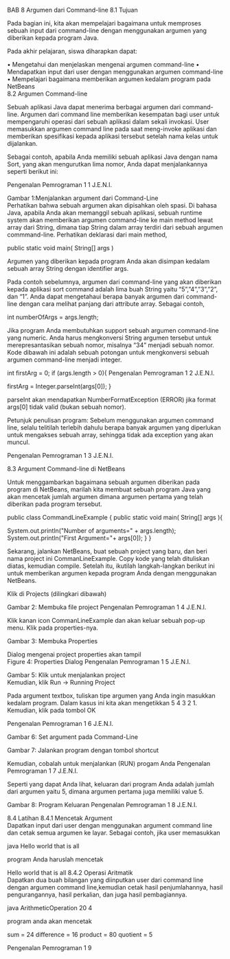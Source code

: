 
 
BAB 8
Argumen dari Command-line 
8.1   Tujuan  

Pada bagian ini, kita akan mempelajari bagaimana untuk memproses sebuah input dari
command-line dengan menggunakan argumen yang diberikan kepada program Java. 

Pada akhir pelajaran, siswa diharapkan dapat: 
 
• Mengetahui dan menjelaskan mengenai argumen command-line 
• Mendapatkan input dari user dengan menggunakan argumen command-line 
• Mempelajari bagaimana memberikan argumen kedalam program pada NetBeans  
8.2   Argumen Command-line 

Sebuah aplikasi Java dapat menerima berbagai argumen dari command-line. Argumen
dari command line memberikan kesempatan bagi user untuk mempengaruhi operasi dari
sebuah aplikasi dalam sekali invokasi. User memasukkan argumen command line pada
saat meng-invoke aplikasi dan memberikan spesifikasi kepada aplikasi tersebut setelah
nama kelas untuk dijalankan. 

Sebagai contoh, apabila Anda memiliki sebuah aplikasi Java dengan nama Sort, yang
akan mengurutkan lima nomor, Anda dapat menjalankannya seperti berikut ini: 
 
Pengenalan Pemrograman 1  1 
J.E.N.I.
 
 
 
Gambar 1:Menjalankan argument dari Command-Line  
Perhatikan bahwa sebuah argumen akan dipisahkan oleh spasi. Di bahasa Java, apabila
Anda akan memanggil sebuah aplikasi, sebuah runtime system akan memberikan
argumen command-line ke main method lewat array dari String, dimana tiap String
dalam array terdiri dari sebuah argumen commmand-line. Perhatikan deklarasi dari main
method, 
 
public static void main( String[] args )
 
Argumen yang diberikan kepada program Anda akan disimpan kedalam sebuah array
String dengan identifier args. 

Pada contoh sebelumnya, argumen dari command-line yang akan diberikan kepada
aplikasi sort command adalah lima buah String yaitu “5”,”4”,”3”,”2”, dan “1”. Anda
dapat mengetahaui berapa banyak argumen dari command-line dengan cara melihat 
panjang dari attribute array. 
Sebagai contoh,
 
int numberOfArgs = args.length;
 
Jika program Anda membutuhkan support sebuah argumen command-line yang
numeric. Anda harus mengkonversi String argumen tersebut untuk merepresantasikan
sebuah nomor, misalnya “34” menjadi sebuah nomor. Kode dibawah ini adalah sebuah
potongan untuk mengkonversi sebuah argumen command-line menjadi integer. 
 
int firstArg = 0;
if (args.length > 0){ 
Pengenalan Pemrograman 1  2 
J.E.N.I.
 

 firstArg = Integer.parseInt(args[0]); 
}
 
parseInt akan mendapatkan NumberFormatException (ERROR) jika format args[0] tidak
valid (bukan sebuah nomor).

 
Petunjuk penulisan program: 
Sebelum menggunakan argumen command line, selalu telitilah terlebih dahulu berapa
banyak argumen yang diperlukan untuk mengakses sebuah array, sehingga tidak ada
exception yang akan muncul.  
 
 
Pengenalan Pemrograman 1  3 
J.E.N.I.
 
 
8.3   Argument Command-line  di NetBeans 

Untuk menggambarkan bagaimana sebuah argumen diberikan pada program di
NetBeans, marilah kita membuat sebuah program Java yang akan mencetak jumlah
argumen dimana argumen pertama yang telah diberikan pada program tersebut.
 
public class CommandLineExample
{
 public static void main( String[] args ){
  
  System.out.println("Number of arguments=" +
       args.length);
  System.out.println("First Argument="+ args[0]);
 }
} 

Sekarang, jalankan NetBeans, buat sebuah project yang baru, dan beri nama project ini
CommanLineExample. Copy kode yang telah dituliskan diatas, kemudian compile.
Setelah itu, ikutilah langkah-langkan berikut ini untuk memberikan argumen kepada
program Anda dengan menggunakan NetBeans.

Klik di Projects (dilingkari dibawah)
 

 
Gambar 2: Membuka file project 
Pengenalan Pemrograman 1  4 
J.E.N.I.
 

Klik kanan icon CommanLineExample dan akan keluar sebuah pop-up menu. 
Klik pada properties-nya.  

Gambar 3: Membuka  Properties 

Dialog mengenai project properties akan tampil  
Figure 4: Properties Dialog 
Pengenalan Pemrograman 1  5 
J.E.N.I.
 
 

 

Gambar 5: Klik untuk menjalankan project  
Kemudian, klik Run -> Running Project  

Pada argument textbox, tuliskan tipe argumen yang Anda ingin masukkan kedalam
program. Dalam kasus ini kita akan mengetikkan 5 4 3 2 1. Kemudian, klik pada tombol
OK 
 
Pengenalan Pemrograman 1  6 
J.E.N.I.
 
 

 
Gambar 6: Set argument pada Command-Line  

 
Gambar 7: Jalankan program dengan tombol shortcut  

Kemudian, cobalah untuk menjalankan (RUN) progam Anda 
Pengenalan Pemrograman 1  7 
J.E.N.I.
 

Seperti yang dapat Anda lihat, keluaran dari program Anda adalah jumlah dari argumen
yaitu 5, dimana argumen pertama juga memiliki value 5. 
 

 

Gambar 8: Program Keluaran 
Pengenalan Pemrograman 1  8 
J.E.N.I.
 
 
8.4   Latihan 
8.4.1   Mencetak Argument  
Dapatkan input dari user dengan menggunakan argument command line dan cetak
semua argumen ke layar. Sebagai contoh, jika user memasukkan 
 
java  Hello  world  that  is  all
 
program Anda haruslah mencetak 
 
Hello
world
that
is
all 
8.4.2   Operasi Aritmatik  
Dapatkan dua buah bilangan yang diinputkan user dari command line dengan argumen
command line,kemudian cetak hasil penjumlahannya, hasil pengurangannya, hasil
perkalian, dan juga hasil pembagiannya. 
 
java  ArithmeticOperation  20  4
 
program anda akan mencetak
 



 
sum = 24
difference = 16
product = 80
quotient = 5

 
Pengenalan Pemrograman 1  9 
